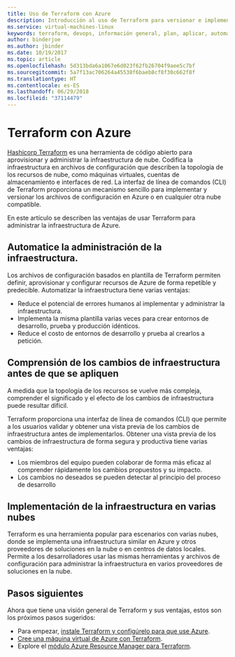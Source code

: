 ```yaml
---
title: Uso de Terraform con Azure
description: Introducción al uso de Terraform para versionar e implementar la infraestructura de Azure.
ms.service: virtual-machines-linux
keywords: terraform, devops, información general, plan, aplicar, automatizar
author: binderjoe
ms.author: jbinder
ms.date: 10/19/2017
ms.topic: article
ms.openlocfilehash: 5d313bda6a1067e6d023f62fb26704f9aee5c7bf
ms.sourcegitcommit: 5a7f13ac706264a45538f6baeb8cf8f30c662f8f
ms.translationtype: HT
ms.contentlocale: es-ES
ms.lasthandoff: 06/29/2018
ms.locfileid: "37114479"
---
```

# <a name="terraform-with-azure"></a>Terraform con Azure

[Hashicorp Terraform](https://www.terraform.io/) es una herramienta de código abierto para aprovisionar y administrar la infraestructura de nube. Codifica la infraestructura en archivos de configuración que describen la topología de los recursos de nube, como máquinas virtuales, cuentas de almacenamiento e interfaces de red. La interfaz de línea de comandos (CLI) de Terraform proporciona un mecanismo sencillo para implementar y versionar los archivos de configuración en Azure o en cualquier otra nube compatible.

En este artículo se describen las ventajas de usar Terraform para administrar la infraestructura de Azure.

## <a name="automate-infrastructure-management"></a>Automatice la administración de la infraestructura.

Los archivos de configuración basados en plantilla de Terraform permiten definir, aprovisionar y configurar recursos de Azure de forma repetible y predecible. Automatizar la infraestructura tiene varias ventajas:

- Reduce el potencial de errores humanos al implementar y administrar la infraestructura.
- Implementa la misma plantilla varias veces para crear entornos de desarrollo, prueba y producción idénticos.
- Reduce el costo de entornos de desarrollo y prueba al crearlos a petición.

## <a name="understand-infrastructure-changes-before-they-are-applied"></a>Comprensión de los cambios de infraestructura antes de que se apliquen 

A medida que la topología de los recursos se vuelve más compleja, comprender el significado y el efecto de los cambios de infraestructura puede resultar difícil.

Terraform proporciona una interfaz de línea de comandos (CLI) que permite a los usuarios validar y obtener una vista previa de los cambios de infraestructura antes de implementarlos. Obtener una vista previa de los cambios de infraestructura de forma segura y productiva tiene varias ventajas:
- Los miembros del equipo pueden colaborar de forma más eficaz al comprender rápidamente los cambios propuestos y su impacto.
- Los cambios no deseados se pueden detectar al principio del proceso de desarrollo


## <a name="deploy-infrastructure-to-multiple-clouds"></a>Implementación de la infraestructura en varias nubes

Terraform es una herramienta popular para escenarios con varias nubes, donde se implementa una infraestructura similar en Azure y otros proveedores de soluciones en la nube o en centros de datos locales. Permite a los desarrolladores usar las mismas herramientas y archivos de configuración para administrar la infraestructura en varios proveedores de soluciones en la nube.

## <a name="next-steps"></a>Pasos siguientes

Ahora que tiene una visión general de Terraform y sus ventajas, estos son los próximos pasos sugeridos:

- Para empezar, [instale Terraform y configúrelo para que use Azure](https://docs.microsoft.com/azure/virtual-machines/linux/terraform-install-configure).
- [Cree una máquina virtual de Azure con Terraform](https://docs.microsoft.com/azure/virtual-machines/linux/terraform-create-complete-vm).
- Explore el [módulo Azure Resource Manager para Terraform](https://www.terraform.io/docs/providers/azurerm/). 